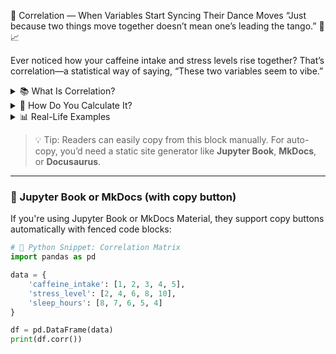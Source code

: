 🔗 Correlation — When Variables Start Syncing Their Dance Moves
“Just because two things move together doesn’t mean one’s leading the tango.” 💃📈

Ever noticed how your caffeine intake and stress levels rise together? That’s correlation—a statistical way of saying, “These two variables seem to vibe.”

<details> <summary>📚 What Is Correlation?</summary>

Correlation measures the strength and direction of a linear relationship between two variables.

📈 Positive correlation: Both variables increase together

📉 Negative correlation: One increases while the other decreases

⚖️ No correlation: They do their own thing

It’s quantified by the correlation coefficient 
𝑟
, which ranges from -1 to +1:

−
1
≤
𝑟
≤
+
1
Value of 
𝑟
Interpretation
+1	Perfect positive correlation
0	No linear correlation
-1	Perfect negative correlation
</details>

<details> <summary>🧪 How Do You Calculate It?</summary>

The most common method is the Pearson correlation coefficient:

𝑟
=
∑
(
𝑋
−
𝑋
ˉ
)
(
𝑌
−
𝑌
ˉ
)
∑
(
𝑋
−
𝑋
ˉ
)
2
∑
(
𝑌
−
𝑌
ˉ
)
2
Where:

𝑋
,
𝑌
 are your variables

𝑋
ˉ
,
𝑌
ˉ
 are their means

The numerator captures how they move together

The denominator normalizes the scale

</details>

<details> <summary>📊 Real-Life Examples</summary>

☕ Caffeine vs. Stress

🧠 Study hours vs. Exam scores

🏠 House size vs. Price

🎧 Music volume vs. productivity (debatable 😅)

Just remember: correlation ≠ causation. Your stress might correlate with meetings, but it doesn’t mean meetings cause stress (…or does it?).

</details>



> 💡 Tip: Readers can easily copy from this block manually. For auto-copy, you’d need a static site generator like **Jupyter Book**, **MkDocs**, or **Docusaurus**.

---

### 📘 Jupyter Book or MkDocs (with copy button)

If you're using Jupyter Book or MkDocs Material, they support copy buttons automatically with fenced code blocks:

```python
# 🧠 Python Snippet: Correlation Matrix
import pandas as pd

data = {
    'caffeine_intake': [1, 2, 3, 4, 5],
    'stress_level': [2, 4, 6, 8, 10],
    'sleep_hours': [8, 7, 6, 5, 4]
}

df = pd.DataFrame(data)
print(df.corr())
